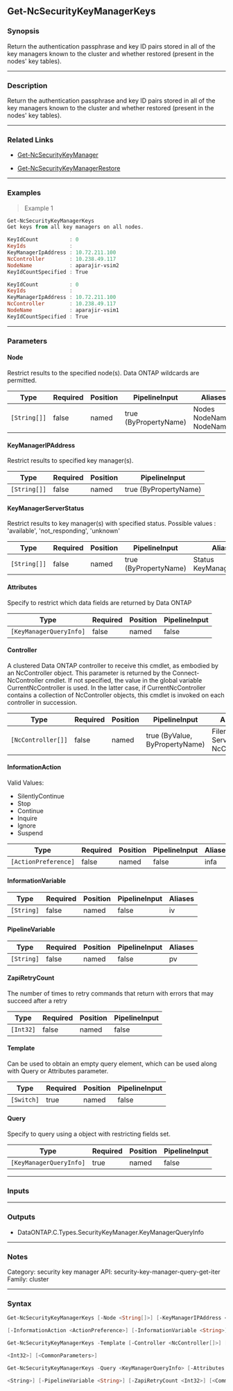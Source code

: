 Get-NcSecurityKeyManagerKeys
----------------------------

### Synopsis
Return the authentication passphrase and key ID pairs stored in all of the key managers known to the cluster and whether restored (present in the nodes' key tables).

---

### Description

Return the authentication passphrase and key ID pairs stored in all of the key managers known to the cluster and whether restored (present in the nodes' key tables).

---

### Related Links
* [Get-NcSecurityKeyManager](Get-NcSecurityKeyManager)

* [Get-NcSecurityKeyManagerRestore](Get-NcSecurityKeyManagerRestore)

---

### Examples
> Example 1

```PowerShell
Get-NcSecurityKeyManagerKeys
Get keys from all key managers on all nodes.

KeyIdCount          : 0
KeyIds              : 
KeyManagerIpAddress : 10.72.211.100
NcController        : 10.238.49.117
NodeName            : aparajir-vsim2
KeyIdCountSpecified : True

KeyIdCount          : 0
KeyIds              : 
KeyManagerIpAddress : 10.72.211.100
NcController        : 10.238.49.117
NodeName            : aparajir-vsim1
KeyIdCountSpecified : True

```

---

### Parameters
#### **Node**
Restrict results to the specified node(s).  Data ONTAP wildcards are permitted.

|Type        |Required|Position|PipelineInput        |Aliases                         |
|------------|--------|--------|---------------------|--------------------------------|
|`[String[]]`|false   |named   |true (ByPropertyName)|Nodes<br/>NodeName<br/>NodeNames|

#### **KeyManagerIPAddress**
Restrict results to specified key manager(s).

|Type        |Required|Position|PipelineInput        |
|------------|--------|--------|---------------------|
|`[String[]]`|false   |named   |true (ByPropertyName)|

#### **KeyManagerServerStatus**
Restrict results to key manager(s) with specified status. Possible values : 'available', 'not_responding', 'unknown'

|Type        |Required|Position|PipelineInput        |Aliases                    |
|------------|--------|--------|---------------------|---------------------------|
|`[String[]]`|false   |named   |true (ByPropertyName)|Status<br/>KeyManagerStatus|

#### **Attributes**
Specify to restrict which data fields are returned by Data ONTAP

|Type                   |Required|Position|PipelineInput|
|-----------------------|--------|--------|-------------|
|`[KeyManagerQueryInfo]`|false   |named   |false        |

#### **Controller**
A clustered Data ONTAP controller to receive this cmdlet, as embodied by an NcController object.  This parameter is returned by the Connect-NcController cmdlet.  If not specified, the value in the global variable CurrentNcController is used.  In the latter case, if CurrentNcController contains a collection of NcController objects, this cmdlet is invoked on each controller in succession.

|Type              |Required|Position|PipelineInput                 |Aliases                          |
|------------------|--------|--------|------------------------------|---------------------------------|
|`[NcController[]]`|false   |named   |true (ByValue, ByPropertyName)|Filer<br/>Server<br/>NcController|

#### **InformationAction**

Valid Values:

* SilentlyContinue
* Stop
* Continue
* Inquire
* Ignore
* Suspend

|Type                |Required|Position|PipelineInput|Aliases|
|--------------------|--------|--------|-------------|-------|
|`[ActionPreference]`|false   |named   |false        |infa   |

#### **InformationVariable**

|Type      |Required|Position|PipelineInput|Aliases|
|----------|--------|--------|-------------|-------|
|`[String]`|false   |named   |false        |iv     |

#### **PipelineVariable**

|Type      |Required|Position|PipelineInput|Aliases|
|----------|--------|--------|-------------|-------|
|`[String]`|false   |named   |false        |pv     |

#### **ZapiRetryCount**
The number of times to retry commands that return with errors that may succeed after a retry

|Type     |Required|Position|PipelineInput|
|---------|--------|--------|-------------|
|`[Int32]`|false   |named   |false        |

#### **Template**
Can be used to obtain an empty query element, which can be used along with Query or Attributes parameter.

|Type      |Required|Position|PipelineInput|
|----------|--------|--------|-------------|
|`[Switch]`|true    |named   |false        |

#### **Query**
Specify to query using a object with restricting fields set.

|Type                   |Required|Position|PipelineInput|
|-----------------------|--------|--------|-------------|
|`[KeyManagerQueryInfo]`|true    |named   |false        |

---

### Inputs

---

### Outputs
* DataONTAP.C.Types.SecurityKeyManager.KeyManagerQueryInfo

---

### Notes
Category: security key manager
API: security-key-manager-query-get-iter
Family: cluster

---

### Syntax
```PowerShell
Get-NcSecurityKeyManagerKeys [-Node <String[]>] [-KeyManagerIPAddress <String[]>] [-KeyManagerServerStatus <String[]>] [-Attributes <KeyManagerQueryInfo>] [-Controller <NcController[]>] 
```
```PowerShell
[-InformationAction <ActionPreference>] [-InformationVariable <String>] [-PipelineVariable <String>] [-ZapiRetryCount <Int32>] [<CommonParameters>]
```
```PowerShell
Get-NcSecurityKeyManagerKeys -Template [-Controller <NcController[]>] [-InformationAction <ActionPreference>] [-InformationVariable <String>] [-PipelineVariable <String>] [-ZapiRetryCount 
```
```PowerShell
<Int32>] [<CommonParameters>]
```
```PowerShell
Get-NcSecurityKeyManagerKeys -Query <KeyManagerQueryInfo> [-Attributes <KeyManagerQueryInfo>] [-Controller <NcController[]>] [-InformationAction <ActionPreference>] [-InformationVariable 
```
```PowerShell
<String>] [-PipelineVariable <String>] [-ZapiRetryCount <Int32>] [<CommonParameters>]
```
